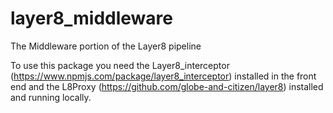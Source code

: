 # layer8_middleware
The Middleware portion of the Layer8 pipeline

To use this package you need the Layer8_interceptor (https://www.npmjs.com/package/layer8_interceptor) installed in the front end and the L8Proxy (https://github.com/globe-and-citizen/layer8) installed and running locally.

